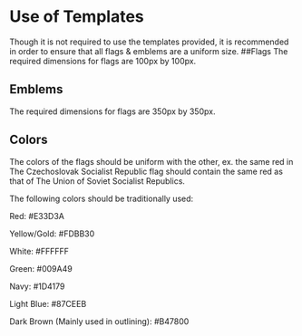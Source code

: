 # Use of Templates
Though it is not required to use the templates provided, it is recommended in order to ensure that all flags & emblems are a uniform size. 
##Flags
The required dimensions for flags are 100px by 100px.
## Emblems

The required dimensions for flags are 350px by 350px.

## Colors

The colors of the flags should be uniform with the other, ex. the same red in The Czechoslovak Socialist Republic flag should contain the same red as that of The Union of Soviet Socialist Republics.

The following colors should be traditionally used:

Red: #E33D3A

Yellow/Gold: #FDBB30

White: #FFFFFF

Green: #009A49

Navy: #1D4179

Light Blue: #87CEEB

Dark Brown (Mainly used in outlining): #B47800